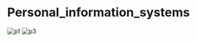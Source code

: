 # Personal_information_systems
![p1](https://user-images.githubusercontent.com/73459364/218683719-f9385381-7ea8-4274-a7b2-e03e56e41070.jpg) ![p3](https://user-images.githubusercontent.com/73459364/218683729-14b56c9a-2155-4874-81fe-7ba8093acf89.jpg)
